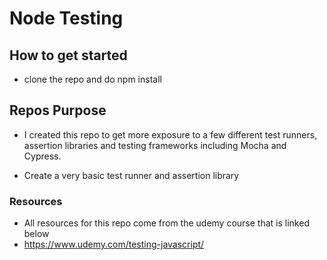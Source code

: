 # Node Testing

## How to get started

- clone the repo and do npm install

## Repos Purpose

- I created this repo to get more exposure to a few different test runners, assertion libraries and testing frameworks including Mocha and Cypress.

- Create a very basic test runner and assertion library

### Resources

- All resources for this repo come from the udemy course that is linked below
- https://www.udemy.com/testing-javascript/
